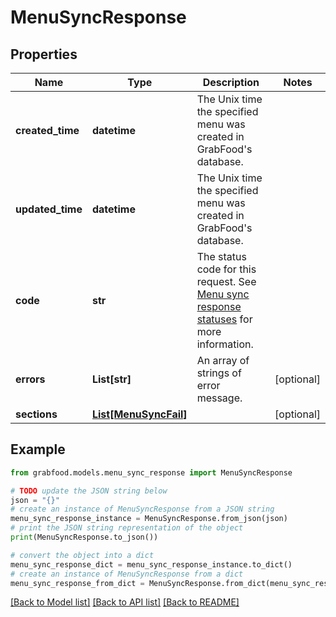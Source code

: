 # MenuSyncResponse



## Properties

Name | Type | Description | Notes
------------ | ------------- | ------------- | -------------
**created_time** | **datetime** | The Unix time the specified menu was created in GrabFood&#39;s database. | 
**updated_time** | **datetime** | The Unix time the specified menu was created in GrabFood&#39;s database. | 
**code** | **str** | The status code for this request. See [Menu sync response statuses](#section/Menu-sync-response-statuses) for more information. | 
**errors** | **List[str]** | An array of strings of error message. | [optional] 
**sections** | [**List[MenuSyncFail]**](MenuSyncFail.md) |  | [optional] 

## Example

```python
from grabfood.models.menu_sync_response import MenuSyncResponse

# TODO update the JSON string below
json = "{}"
# create an instance of MenuSyncResponse from a JSON string
menu_sync_response_instance = MenuSyncResponse.from_json(json)
# print the JSON string representation of the object
print(MenuSyncResponse.to_json())

# convert the object into a dict
menu_sync_response_dict = menu_sync_response_instance.to_dict()
# create an instance of MenuSyncResponse from a dict
menu_sync_response_from_dict = MenuSyncResponse.from_dict(menu_sync_response_dict)
```
[[Back to Model list]](../README.md#documentation-for-models) [[Back to API list]](../README.md#documentation-for-api-endpoints) [[Back to README]](../README.md)


